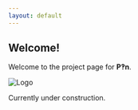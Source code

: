 ```yaml
---
layout: default
---
```

## Welcome!
Welcome to the project page for **P‽n**.

![Logo]({{site.baseurl}}/images/logo-big.png)

Currently under construction.
